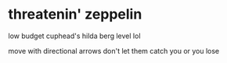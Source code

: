 # threatenin' zeppelin

low budget cuphead's hilda berg level lol

move with directional arrows 
don't let them catch you or you lose